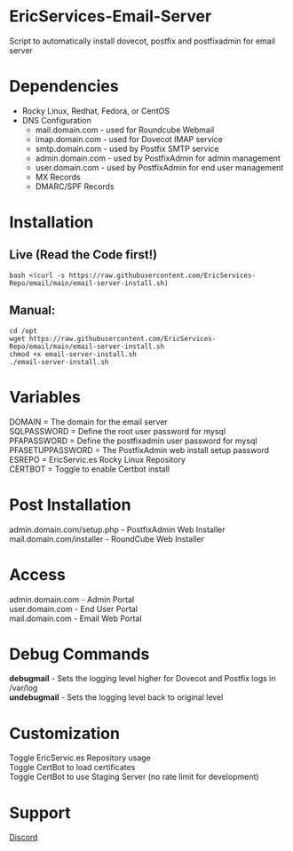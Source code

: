 # EricServices-Email-Server


Script to automatically install dovecot, postfix and postfixadmin for email server

# Dependencies  
- Rocky Linux, Redhat, Fedora, or CentOS
- DNS Configuration
  - mail.domain.com - used for Roundcube Webmail
  - imap.domain.com - used for Dovecot IMAP service
  - smtp.domain.com - used by Postfix SMTP service
  - admin.domain.com - used by PostfixAdmin for admin management
  - user.domain.com - used by PostfixAdmin for end user management
  - MX Records
  - DMARC/SPF Records


# Installation    
## Live (Read the Code first!)  
    bash <(curl -s https://raw.githubusercontent.com/EricServices-Repo/email/main/email-server-install.sh)  
    
## Manual:  
    cd /opt  
    wget https://raw.githubusercontent.com/EricServices-Repo/email/main/email-server-install.sh
    chmod +x email-server-install.sh
    ./email-server-install.sh


# Variables  
DOMAIN = The domain for the email server  
SQLPASSWORD = Define the root user password for mysql  
PFAPASSWORD = Define the postfixadmin user password for mysql  
PFASETUPPASSWORD = The PostfixAdmin web install setup password  
ESREPO = EricServic.es Rocky Linux Repository  
CERTBOT = Toggle to enable Certbot install  


# Post Installation    
admin.domain.com/setup.php - PostfixAdmin Web Installer
mail.domain.com/installer - RoundCube Web Installer


# Access
admin.domain.com - Admin Portal  
user.domain.com - End User Portal  
mail.domain.com - Email Web Portal  


# Debug Commands 
**debugmail** - Sets the logging level higher for Dovecot and Postfix logs in /var/log  
**undebugmail** - Sets the logging level back to original level  


# Customization    
Toggle EricServic.es Repository usage  
Toggle CertBot to load certificates  
Toggle CertBot to use Staging Server (no rate limit for development)  


# Support    
[Discord](https://discord.gg/8nKBgURRbW)

